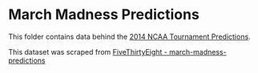 # March Madness Predictions

This folder contains data behind the [2014 NCAA Tournament Predictions](http://fivethirtyeight.com/interactives/march-madness-predictions/).

This dataset was scraped from [FiveThirtyEight - march-madness-predictions](https://github.com/fivethirtyeight/data/tree/master/march-madness-predictions)